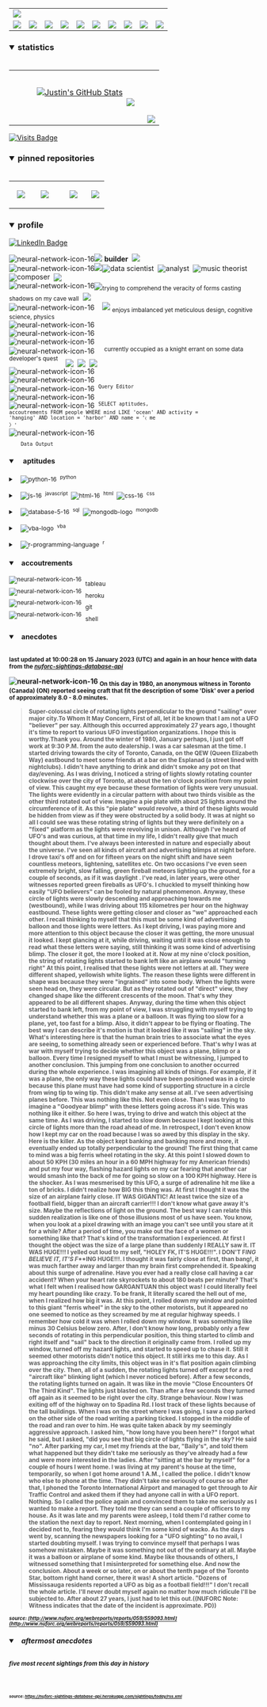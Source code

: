 <!-- ### banner -->

<table align="center" border="0" cellspacing="0" cellpadding="0">
  <tr>
    <td colspan="10">
      <a href="https://wallpaperaccess.com/black-digital"> 
        <img src="./images/quantized_relief_adjusted_with_sfmono.png" href="https://wallpaperaccess.com/black-digital"/>
      <a>
    </td>
  </tr>
  <tr>
    <td align="center">
      <a href="https://www.python.org/">
        <img src="./images/languages_icons/python-16.png"/>
        </a>
    </td>
    <td align="center">
      <a href="https://developer.mozilla.org/en-US/docs/Web/JavaScript">
        <img src="./images/languages_icons/js-16.png"/>
      </a>
    </td>
    <td align="center">
      <a href="https://developer.mozilla.org/en-US/docs/Web/CSS">
        <img src="./images/languages_icons/css-16.png"/>
      </a>
    </td>
    <td align="center">
      <a href="https://developer.mozilla.org/en-US/docs/Web/HTML">
        <img src="./images/languages_icons/html-16.png"/>
      </a>
    </td>
    <td align="center">
      <a href="https://www.tableau.com/">
        <img src="./images/languages_icons/tableau-logo.png"/>
      </a>
    </td>
    <td align="center">
      <a href="https://www.zsh.org/">
        <img src="./images/languages_icons/terminal-icon-16.png"/>
      </a>
    </td>
    <td align="center">
      <a href="https://docs.microsoft.com/en-us/office/vba">
        <img src="./images/languages_icons/vba-logo.png"/>
      </a>
    </td>
    <td align="center">
      <a href="https://www.postgresql.org/">
        <img src="./images/languages_icons/database-5-16.png"/>
      </a>
    </td>
    <td align="center">
      <a href="https://www.mongodb.com/">
        <img src="./images/languages_icons/mongodb-logo.png"/>
      </a>
    </td>
    <td align="center">
      <a href="https://www.r-project.org/">
        <img src="./images/languages_icons/r-programming-language.png"/>
      </a>
    </td>
  </tr>
</table>
  
<!-- ### statistics -->

<h3><details open>
  <summary>statistics</summary><br>

<table border="0" cellspacing="0" cellpadding="0">
  <tr>
    <td>
      <a href="https://github.com/justineichelberger" style="padding-left: 20%;">
        <img align="center" style="margin:0.5rem;" src="https://github-readme-stats.vercel.app/api?username=justineichelberger&show_icons=true&line_height=20&count_private=true&title_color=C0C0C0&text_color=C0C0C0&icon_color=C0C0C0&bg_color=0D1117" alt="Justin's GitHub Stats" />
      </a>&nbsp;
    </td>
    <td align="center">&nbsp;
      <a href="https://github.com/justineichelberger" style="padding-left: 10%;">
        <img align="center" style="margin:0.5rem" src="https://github-readme-stats.vercel.app/api/top-langs/?username=justineichelberger&hide=css, Jupyter Notebook, procfile&title_color=C0C0C0&text_color=C0C0C0&icon_color=C0C0C0&bg_color=0D1117" />
      </a>
    </td>
    <td  align="right" style="color: lightgray; display: inline-block; justify-content: right; padding-top: 90px;"> 
      <img src="https://metrics.lecoq.io/justineichelberger?template=classic&base.header=0&base.activity=0&base.community=0&base.repositories=0&base.metadata=0&isocalendar=1&isocalendar.duration=full-year&config.timezone=America%2FDenver" />
    </td>
  </tr>
</table>

</details>
</h3>
  
[![Visits Badge](https://badges.pufler.dev/visits/justineichelberger/justineichelberger)](https://badges.pufler.dev)   
  
<!-- ### pinned repositories -->
  
<h3><details open>
<summary>pinned repositories</summary>
<br>

<table border="0" cellspacing="0" cellpadding="0">
  <tr>
    <td>
      <a href="https://github.com/justineichelberger/justineichelberger">
        <img align="center" style="margin:1.0rem 0.5rem;" src="https://github-readme-stats.vercel.app/api/pin/?username=justineichelberger&repo=justineichelberger&title_color=C0C0C0&text_color=C0C0C0&icon_color=C0C0C0&bg_color=0D1117" />
      </a>
    </td>
    <td>
      <a href="https://github.com/justineichelberger/nuforc-sightings-database-api">
        <img align="center" style="margin:1.0rem 0.5rem;" src="https://github-readme-stats.vercel.app/api/pin/?username=justineichelberger&repo=nuforc-sightings-database-api&title_color=C0C0C0&text_color=C0C0C0&icon_color=C0C0C0&bg_color=0D1117" />
      </a>
    </td>
    <td>
      <a href="https://github.com/justineichelberger/BureauOfLaborStatistics-InteractiveChoroplethMap">
        <img align="center" style="margin:1rem 0.5rem; padding-left:32%;" src="https://github-readme-stats.vercel.app/api/pin/?username=justineichelberger&repo=bureau-of-labor-statistics--interactive-choropleth-map&title_color=C0C0C0&text_color=C0C0C0&icon_color=C0C0C0&bg_color=0D1117" />
      </a>
    </td>
    <td>
      <a href="https://github.com/justineichelberger/USGSEarthquakesThisWeek">
        <img align="center" style="margin:1rem 0.5rem; padding-left:18%;" src="https://github-readme-stats.vercel.app/api/pin/?username=justineichelberger&repo=usgs-earthquakes-this-week&title_color=C0C0C0&text_color=C0C0C0&icon_color=C0C0C0&bg_color=0D1117" />
      </a>
    </td>
  </tr>
</table>
</details></h3>

<!-- ### profile -->

<h3><details open>
<summary>profile</summary> 
</details></h3>
  
[![LinkedIn Badge](https://img.shields.io/badge/LinkedIn-Profile-informational?style=flat&logo=linkedin&logoColor=white&color=0D76A8)](https://www.linkedin.com/in/justineichelberger/)   

![neural-network-icon-16](./images/neural_network_original_greyscale_02.png "primary identifier")<img src="./images/neural_network_original_greyscale_26.png"/>&nbsp;<b><strong>builder</strong></b>&nbsp;&nbsp;<img src="./images/neural_network_original_greyscale_26.png"/>   
![neural-network-icon-16](./images/neural_network_original_greyscale_10.png "secondary identifiers")<img src="./images/neural_network_original_greyscale_26.png"/><sub><img src="./images/neural_network_original_greyscale_26.png"/></sub>data scientist&nbsp;&nbsp;<sub><img src="./images/neural_network_original_greyscale_26.png"/></sub>analyst&nbsp;&nbsp;<sub><img src="./images/neural_network_original_greyscale_26.png"/></sub>music theorist&nbsp;&nbsp;<sub><img src="./images/neural_network_original_greyscale_26.png"/></sub>composer&nbsp;&nbsp;<sub><img src="./images/neural_network_original_greyscale_26.png"/></sub>   
![neural-network-icon-16](./images/neural_network_original_greyscale_04.png "plato's 'allegory of the cave'")<sub><img src="./images/neural_network_original_greyscale_26.png"/></sub><sub>trying to comprehend the veracity of forms casting shadows on my cave wall</sub>&nbsp;&nbsp;<sub><img src="./images/neural_network_original_greyscale_26.png"/></sub>   
![neural-network-icon-16](./images/neural_network_original_greyscale_11.png "pleasures")&nbsp;&nbsp;&nbsp;&nbsp;<img src="./images/neural_network_original_greyscale_26.png"/>&nbsp;<sub>enjoys imbalanced yet meticulous design, cognitive science, physics</sub>   
![neural-network-icon-16](./images/neural_network_original_greyscale_06.png "space") &nbsp;   
![neural-network-icon-16](./images/neural_network_original_greyscale_07.png "space") &nbsp;   
![neural-network-icon-16](./images/neural_network_original_greyscale_09.png "space") &nbsp;   
![neural-network-icon-16](./images/neural_network_original_greyscale_17.png "pursuit") &nbsp;&nbsp;&nbsp;&nbsp;<sup>currently occupied as a knight errant on some data developer's quest</sup>&nbsp;&nbsp;&nbsp;&nbsp;<sub><sub><img src="./images/neural_network_original_greyscale_26.png"/></sub></sub>&nbsp;&nbsp;<sub><sub><img src="./images/neural_network_original_greyscale_26.png"/></sub></sub>&nbsp;&nbsp;<sub><sub><img src="./images/neural_network_original_greyscale_26.png"/></sub></sub>   
![neural-network-icon-16](./images/neural_network_original_greyscale_15.png "space") &nbsp;   
![neural-network-icon-16](./images/neural_network_original_greyscale_12.png "space") &nbsp;   
![neural-network-icon-16](./images/neural_network_original_greyscale_22.png "pgAdmin[tools[query tool]]") &nbsp;<sup><code>Query Editor</code></sup>   
![neural-network-icon-16](./images/neural_network_original_greyscale_13.png) &nbsp;   
![neural-network-icon-16](./images/neural_network_original_greyscale_25.png "SQL query to find one of Frank Black's 'Ten [Percenters]' from his eponymous album 'Frank Black' released some time in between unixtimestamp(731574000) and unixtimestamp(731660399)") &nbsp;<sup><code>SELECT aptitudes, accoutrements FROM people WHERE mind LIKE 'ocean' AND activity = 'hanging' AND location = 'harbor' AND name = '&#9001; me &#x3009;'</code></sup>   
![neural-network-icon-16](./images/neural_network_original_greyscale_24.png)   
&nbsp;&nbsp;&nbsp;&nbsp;&nbsp;&nbsp;<sub><code>Data Output</code></sub>   

<!-- ### skills -->

<h4><details open>
<summary>&nbsp;&nbsp;&nbsp;&nbsp;aptitudes</summary>
</details></h4>

<!-- python -->

<sup><details><summary style="font-size: 12px;">&nbsp;&nbsp;
![python-16](./images/languages_icons/python-16.png "language[libraries]")&nbsp;&nbsp;<sup>python</sup></summary>

<a><sup>[</sup>&nbsp;&nbsp;&nbsp;&nbsp;
<sub><img src="./images/neural_network_original_greyscale_26.png"/></sub>&nbsp;&nbsp;<sup>beautifulsoup</sup>&nbsp;&nbsp;&nbsp;&nbsp;<sub><img src="./images/neural_network_original_greyscale_26.png"/></sub>&nbsp;&nbsp;<sup>flask</sup>&nbsp;&nbsp;&nbsp;&nbsp;<sub><img src="./images/neural_network_original_greyscale_26.png"/></sub>&nbsp;&nbsp;<sup>jinja</sup>&nbsp;&nbsp;&nbsp;&nbsp;
<sub><img src="./images/neural_network_original_greyscale_26.png"/></sub>&nbsp;&nbsp;<sup>keras</sup>&nbsp;&nbsp;&nbsp;&nbsp;<sub><img src="./images/neural_network_original_greyscale_26.png"/></sub>&nbsp;&nbsp;<sup>matplotlib</sup>&nbsp;&nbsp;&nbsp;&nbsp;<sub><img src="./images/neural_network_original_greyscale_26.png"/></sub>&nbsp;&nbsp;<sup>numpy</sup>&nbsp;&nbsp;&nbsp;&nbsp;<sub><img src="./images/neural_network_original_greyscale_26.png"/></sub>&nbsp;&nbsp;<sup>pandas</sup>&nbsp;&nbsp;&nbsp;&nbsp;<sub><img src="./images/neural_network_original_greyscale_26.png"/></sub>&nbsp;&nbsp;<sup>requests</sup>&nbsp;&nbsp;&nbsp;&nbsp;<sub><img src="./images/neural_network_original_greyscale_26.png"/></sub>&nbsp;&nbsp;<sup>tensorflow</sup>&nbsp;&nbsp;&nbsp;&nbsp;<sub><img src="./images/neural_network_original_greyscale_26.png"/></sub>&nbsp;&nbsp;<sup>]</sup></a></details></sup>

<!-- js, html(xml), css -->

<sup><details><summary style="font-size: 12px;">&nbsp;&nbsp;
![js-16](./images/languages_icons/js-16.png "language[libraries]")&nbsp;&nbsp;<sup>javascript</sup>&nbsp;&nbsp;![html-16](./images/languages_icons/html-16.png "language[language/[other markup languages]]")&nbsp;&nbsp;<sup>html</sup>&nbsp;&nbsp;![css-16](./images/languages_icons/css-16.png "language[libraries]")&nbsp;&nbsp;<sup>css</sup></summary>

<a><sup>[</sup>&nbsp;&nbsp;&nbsp;&nbsp;
<sub><img src="./images/neural_network_original_greyscale_26.png"/></sub>&nbsp;&nbsp;<sup>d3</sup>&nbsp;&nbsp;&nbsp;&nbsp;<sub><img src="./images/neural_network_original_greyscale_26.png"/></sub>&nbsp;&nbsp;<sup>leaflet</sup>&nbsp;&nbsp;&nbsp;&nbsp;&nbsp;<sub><img src="./images/neural_network_original_greyscale_26.png"/></sub>&nbsp;&nbsp;<sup>plotly</sup>&nbsp;&nbsp;&nbsp;&nbsp;<sub><img src="./images/neural_network_original_greyscale_26.png"/></sub>&nbsp;&nbsp;<sup>]</sup><sup>[</sup>&nbsp;&nbsp;
<sub><img src="./images/neural_network_original_greyscale_26.png"/></sub>&nbsp;&nbsp;<sup>html</sup>&nbsp;&nbsp;&nbsp;&nbsp;
<sub><img src="./images/neural_network_original_greyscale_26.png"/></sub>&nbsp;&nbsp;<sup>[</sup>&nbsp;&nbsp;&nbsp;&nbsp;
<sub><img src="./images/neural_network_original_greyscale_26.png"/></sub>&nbsp;&nbsp;<sup>xml</sup>&nbsp;&nbsp;&nbsp;&nbsp;
<sub><img src="./images/neural_network_original_greyscale_26.png"/></sub>&nbsp;&nbsp;<sup>]</sup>&nbsp;&nbsp;&nbsp;&nbsp;<sub><img src="./images/neural_network_original_greyscale_26.png"/></sub>&nbsp;&nbsp;<sup>]</sup><sup>[</sup>&nbsp;&nbsp;&nbsp;&nbsp;
<sub><img src="./images/neural_network_original_greyscale_26.png"/></sub>&nbsp;&nbsp;<sup>bootstrap</sup>&nbsp;&nbsp;&nbsp;&nbsp;<sub><img src="./images/neural_network_original_greyscale_26.png"/></sub>&nbsp;&nbsp;<sup>]</sup></a></details></sup>

<!-- databases -->

<sup><details><summary style="font-size: 12px;">&nbsp;&nbsp;
![database-5-16](./images/languages_icons/database-5-16.png "language[dialects/apis]")&nbsp;&nbsp;<sup>sql</sup>&nbsp;&nbsp;![mongodb-logo](./images/languages_icons/mongodb-logo.png "language[apis]")&nbsp;&nbsp;<sup>mongodb</sup></summary>

<a><sup>[</sup>&nbsp;&nbsp;&nbsp;&nbsp;
<sub><img src="./images/neural_network_original_greyscale_26.png"/></sub>&nbsp;&nbsp;<sup>postgres</sup>&nbsp;&nbsp;&nbsp;&nbsp;<sub><img src="./images/neural_network_original_greyscale_26.png"/></sub>&nbsp;&nbsp;<sup>psycopg</sup>&nbsp;&nbsp;&nbsp;&nbsp;<sub><img src="./images/neural_network_original_greyscale_26.png"/></sub>&nbsp;&nbsp;<sup>sqlalchemy</sup>&nbsp;&nbsp;&nbsp;&nbsp;<sub><img src="./images/neural_network_original_greyscale_26.png"/></sub>&nbsp;&nbsp;<sup>sqlite</sup>&nbsp;&nbsp;&nbsp;&nbsp;<sub><img src="./images/neural_network_original_greyscale_26.png"/></sub>&nbsp;&nbsp;<sup>]</sup><sup>[</sup>&nbsp;&nbsp;&nbsp;&nbsp;
<sub><img src="./images/neural_network_original_greyscale_26.png"/></sub>&nbsp;&nbsp;<sup>pymongo</sup>&nbsp;&nbsp;&nbsp;&nbsp;<sub><img src="./images/neural_network_original_greyscale_26.png"/></sub>&nbsp;&nbsp;<sup>]</sup></a></details></sup>

<!-- visual basic for applications -->

<sup><details><summary style="font-size: 12px;">&nbsp;&nbsp;
  ![vba-logo](./images/languages_icons/vba-logo.png "language[application]")&nbsp;&nbsp;<sup>vba</sup></summary>

<a><sup>[</sup>&nbsp;&nbsp;&nbsp;&nbsp;
<sub><img src="./images/neural_network_original_greyscale_26.png"/></sub>&nbsp;&nbsp;<sup>excel</sup>&nbsp;&nbsp;&nbsp;&nbsp;<sub><img src="./images/neural_network_original_greyscale_26.png"/></sub>&nbsp;&nbsp;<sup>]</sup></a></details></sup>

<!-- r -->

<sup><details><summary style="font-size: 12px;">&nbsp;&nbsp;
![r-programming-language](./images/languages_icons/r-programming-language.png "language[language]")&nbsp;&nbsp;<sup>r</sup></summary></details></sup>

<!-- ### tools -->

<h4><details open>
<summary>&nbsp;&nbsp;&nbsp;accoutrements</summary>
</details></h4>

<sup>![neural-network-icon-16](./images/neural_network_original_greyscale_26.png "application")</sup>&nbsp;&nbsp;<sub>tableau</sub><br>
<sup>![neural-network-icon-16](./images/neural_network_original_greyscale_26.png "cloud platform")</sup>&nbsp;&nbsp;<sub>heroku</sub><br>
<sup>![neural-network-icon-16](./images/neural_network_original_greyscale_26.png "version control")</sup>&nbsp;&nbsp;<sub>git</sub><br>
<sup>![neural-network-icon-16](./images/neural_network_original_greyscale_26.png "interface")</sup>&nbsp;&nbsp;<sub>shell</sub>

<!-- ### auto-refreshed anecdotes -->

<h4><details open>
<summary>&nbsp;&nbsp;&nbsp;anecdotes</summary><br>

<sub>last updated at 10:00:28 on 15 January 2023 (UTC) and again in an hour hence with data from the <i><a href="https://nuforc-sightings-database-api.herokuapp.com/">nuforc-sightings-database-api</a></i></sub><br>

![neural-network-icon-16](./images/hud_cursor_01.gif "feature") <sub>On this day in 1980, an anonymous witness in Toronto (Canada) (ON) reported seeing craft that fit the description of some 'Disk' over a period of approximately 8.0 - 8.0 minutes.</sub><blockquote><sub>Super-colossal circle of rotating lights perpendicular to the ground "sailing" over major city.To Whom It May Concern,  First of all, let it be known that I am not a UFO "believer" per say. Although this occurred approximately 27 years ago, I thought it's time to report to various UFO investigation organizations. I hope this is worthy.Thank you. Around the winter of 1980, January perhaps, I just got off work at 9:30 P.M. from the auto dealership. I was a car salesman at the time. I started driving towards the city of Toronto, Canada, on the QEW (Queen Elizabeth Way) eastbound to meet some friends at a bar on the Esplanad (a street lined with nightclubs). I didn't have anything to drink and didn't smoke any pot on that day/evening. As I was driving, I noticed a string of lights slowly rotating counter clockwise over the city of Toronto, at about the ten o'clock position from my point of view. This caught my eye because these formation of lights were very unusual. The lights were evidently in a circular pattern with about two thirds visible as the other third rotated out of view. Imagine a pie plate with about 25 lights around the circumference of it. As this "pie plate" would revolve, a third of these lights would be hidden from view as if they were obstructed by a solid body. It was at night so all I could see was these rotating string of lights but they were definitely on a "fixed" platform as the lights were revolving in unison. Although I've heard of UFO's and was curious, at that time in my life, I didn't really give that much thought about them. I've always been interested in nature and especially about the universe. I've seen all kinds of aircraft and advertising blimps at night before. I drove taxi's off and on for fifteen years on the night shift and have seen countless meteors, lightening, satellites etc. On two occasions I've even seen extremely bright, slow falling, green fireball meteors lighting up the ground, for a couple of seconds, as if it was daylight . I've read, in later years, were other witnesses reported green fireballs as UFO's. I chuckled to myself thinking how easily "UFO believers" can be fooled by natural phenomenon. Anyway, these circle of lights were slowly descending and approaching towards me (westbound), while I was driving about 115 kilometres per hour on the highway eastbound. These lights were getting closer and closer as "we" approached each other. I recall thinking to myself that this must be some kind of advertising balloon and those lights were letters. As I kept driving, I was paying more and more attention to this object because the closer it was getting, the more unusual it looked. I kept glancing at it, while driving, waiting until it was close enough to read what these letters were saying, still thinking it was some kind of advertising blimp. The closer it got, the more I looked at it. Now at my nine o'clock position, the string of rotating lights started to bank left like an airplane would "turning right" At this point, I realised that these lights were not letters at all. They were different shaped, yellowish white lights. The reason these lights were different in shape was because they were "ingrained" into some body. When the lights were seen head on, they were circular. But as they rotated out of "direct" view, they changed shape like the different crescents of the moon. That's why they appeared to be all different shapes. Anyway, during the time when this object started to bank left, from my point of view, I was struggling with myself trying to understand whether this was a plane or a balloon. It was flying too slow for a plane, yet, too fast for a blimp. Also, it didn't appear to be flying or floating. The best way I can describe it's motion is that it looked like it was "sailing" in the sky. What's interesting here is that the human brain tries to associate what the eyes are seeing, to something already seen or experienced before. That's why I was at war with myself trying to decide whether this object was a plane, blimp or a balloon. Every time I resigned myself to what I must be witnessing, I jumped to another conclusion. This jumping from one conclusion to another occurred during the whole experience. I was imagining all kinds of things. For example, if it was a plane, the only way these lights could have been positioned was in a circle because this plane must have had some kind of supporting structure in a circle from wing tip to wing tip. This didn't make any sense at all. I've seen advertising planes before. This was nothing like this. Not even close. Than I was trying to imagine a "Goodyear blimp" with these letters going across it's side. This was nothing like it either. So here I was, trying to drive and watch this object at the same time. As I was driving, I started to slow down because I kept looking at this circle of lights more than the road ahead of me. In retrospect, I don't even know how I kept my car on the road because I was so awed by this display in the sky. Here is the killer. As the object kept banking and banking more and more, it eventually ended up totally perpendicular to the ground! The first thing that came to mind was a big ferris wheel rotating in the sky. At this point I slowed down to about 50 KPH (30 miles an hour in a 60 MPH highway for my American friends) and put my four way, flashing hazard lights on my car fearing that another car would smash into the back of me for going so slow on a 100 KPH highway. Here is the shocker. As I was mesmerised by this UFO, a surge of adrenaline hit me like a ton of bricks. I didn't realize how BIG this thing was. At first I thought it was the size of an airplane fairly close. IT WAS GIGANTIC! At least twice the size of a football field, bigger than an aircraft carrier!!! I don't know what gave away it's size. Maybe the reflections of light on the ground. The best way I can relate this sudden realization is like one of those illusions most of us have seen. You know, when you look at a pixel drawing with an image you can't see until you stare at it for a while? After a period of time, you make out the face of a women or something like that? That's kind of the transformation I experienced. At first I thought the object was the size of a large plane than suddenly I REALLY saw it. IT WAS HUGE!!! I yelled out loud to my self, "HOLEY F**K, IT'S HUGE!!!". I DON'T F***ING BELIEVE IT, IT'S F***ING HUGE!!!. I thought it was fairly close at first, than bang!, it was much farther away and larger than my brain first comprehended it. Speaking about this surge of adrenaline. Have you ever had a really close call having a car accident? When your heart rate skyrockets to about 180 beats per minute? That's what I felt when I realised how GARGANTUAN this object was! I could literally feel my heart pounding like crazy. To be frank, It literally scared the hell out of me, when I realized how big it was. At this point, I rolled down my window and pointed to this giant "ferris wheel" in the sky to the other motorists, but it appeared no one seemed to notice as they screamed by me at regular highway speeds. I remember how cold it was when I rolled down my window. It was something like minus 30 Celsius below zero. After, I don't know how long, probably only a few seconds of rotating in this perpendicular position, this thing started to climb and right itself and "sail" back to the direction it originally came from. I rolled up my window, turned off my hazard lights, and started to speed up to chase it. Still it seemed other motorists didn't notice this object. It still irks me to this day. As I was approaching the city limits, this object was in it's flat position again climbing over the city. Then, all of a sudden, the rotating lights turned off except for a red "aircraft like" blinking light (which I never noticed before). After a few seconds, the rotating lights turned on again. It was like in the movie "Close Encounters Of The Third Kind". The lights just blasted on. Than after a few seconds they turned off again as it seemed to be right over the city. Strange behaviour. Now I was exiting off of the highway on to Spadina Rd. I lost track of these lights because of the tall buildings. When I was on the street where I was going, I saw a cop parked on the other side of the road writing a parking ticked. I stopped in the middle of the road and ran over to him. He was quite taken aback by my seemingly aggressive approach. I asked him, "how long have you been here?" I forgot what he said, but I asked, "did you see that big circle of lights flying in the sky? He said "no". After parking my car, I met my friends at the bar, "Baily's", and told them what happened but they didn't take me seriously as they've already had a few and were more interested in the ladies. After "sitting at the bar by myself" for a couple of hours I went home. I was living at my parent's house at the time, temporarily, so when I got home around 1 A.M., I called the police. I didn't know who else to phone at the time. They didn't take me seriously of course so after that, I phoned the Toronto International Airport and managed to get through to Air Traffic Control and asked them if they had anyone call in with a UFO report. Nothing. So I called the police again and convinced them to take me seriously as I wanted to make a report. They told me they can send a couple of officers to my house. As it was late and my parents were asleep, I told them I'd rather come to the station the next day to report. Next morning, when I contemplated going in I decided not to, fearing they would think I'm some kind of wacko. As the days went by, scanning the newspapers looking for a "UFO sighting" to no avail, I started doubting myself. I was trying to convince myself that perhaps I was somehow mistaken. Maybe it was something not out of the ordinary at all. Maybe it was a balloon or airplane of some kind. Maybe like thousands of others, I witnessed something that I misinterpreted for something else. And now the conclusion. About a week or so later, on or about the tenth page of the Toronto Star, bottom right hand corner, there it was! A short article. "Dozens of Mississauga residents reported a UFO as big as a football field!!!" I don't recall the whole article. I'll never doubt myself again no matter how much ridicule I'll be subjected to. After about 27 years, I just had to let this out.((NUFORC Note:  Witness indicates that the date of the incident is approximate.  PD))</sub></blockquote><sub><sub><i>source: [http://www.nuforc.org/webreports/reports/059/S59093.html](http://www.nuforc.org/webreports/reports/059/S59093.html)</i></sub></sub></sub><br>
<h5><details open>
<summary>&nbsp;&nbsp;&nbsp;aftermost anecdotes</summary><br>

<sub>five most recent sightings from this day in history</sub><br>
  
<sub>
<!-- BLOG-POST-LIST:START -->

<!-- BLOG-POST-LIST:END -->
</sub><br><br>

<sub><sub><i>source: <a href=https://nuforc-sightings-database-api.herokuapp.com/sightings/today/rss.xml>https://nuforc-sightings-database-api.herokuapp.com/sightings/today/rss.xml</a></i></sub></sub>
</details><h5></details>
